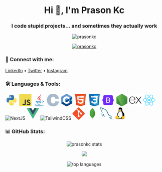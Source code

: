 <h1 align="center">Hi 👋, I'm Prason Kc</h1>
<h3 align="center">I code stupid projects… and sometimes they actually work</h3>

<p align="center">
  <img src="https://komarev.com/ghpvc/?username=prasonkc&label=Profile%20views&color=0e75b6&style=flat" alt="prasonkc" />
</p>

<p align="center">
  <a href="https://github.com/ryo-ma/github-profile-trophy">
    <img src="https://github-profile-trophy.vercel.app/?username=prasonkc&theme=onedark&row=1&column=7" alt="prasonkc" />
  </a>
</p>

<h3 align="left">🚀 Connect with me:</h3>
<p align="left">
  <a href="https://www.linkedin.com/in/prason-kc-6782061b6/" target="_blank">LinkedIn</a> • 
  <a href="https://x.com/KcPrason" target="_blank">Twitter</a> • 
  <a href="https://www.instagram.com/prasonkc.1/" target="_blank">Instagram</a>
</p>

<h3 align="left">🛠 Languages & Tools:</h3>
<p align="left">
  <img src="https://raw.githubusercontent.com/devicons/devicon/master/icons/python/python-original.svg" alt="Python" width="40" height="40"/>
  <img src="https://raw.githubusercontent.com/devicons/devicon/master/icons/javascript/javascript-original.svg" alt="JavaScript" width="40" height="40"/>
  <img src="https://raw.githubusercontent.com/devicons/devicon/master/icons/java/java-original.svg" alt="Java" width="40" height="40"/>
  <img src="https://raw.githubusercontent.com/devicons/devicon/master/icons/c/c-original.svg" alt="C" width="40" height="40"/>
  <img src="https://raw.githubusercontent.com/devicons/devicon/master/icons/cplusplus/cplusplus-original.svg" alt="C++" width="40" height="40"/>
  <img src="https://raw.githubusercontent.com/devicons/devicon/master/icons/html5/html5-original.svg" alt="HTML5" width="40" height="40"/>
  <img src="https://raw.githubusercontent.com/devicons/devicon/master/icons/css3/css3-original.svg" alt="CSS3" width="40" height="40"/>
  <img src="https://raw.githubusercontent.com/devicons/devicon/master/icons/bootstrap/bootstrap-plain.svg" alt="Bootstrap" width="40" height="40"/>
  <img src="https://raw.githubusercontent.com/devicons/devicon/master/icons/nodejs/nodejs-original.svg" alt="NodeJS" width="40" height="40"/>
  <img src="https://raw.githubusercontent.com/devicons/devicon/master/icons/express/express-original.svg" alt="Express" width="40" height="40"/>
  <img src="https://raw.githubusercontent.com/devicons/devicon/master/icons/react/react-original.svg" alt="React" width="40" height="40"/>
  <img src="https://cdn.worldvectorlogo.com/logos/nextjs-2.svg" alt="NextJS" width="40" height="40"/>
  <img src="https://raw.githubusercontent.com/devicons/devicon/master/icons/vuejs/vuejs-original.svg" alt="VueJS" width="40" height="40"/>
  <img src="https://www.vectorlogo.zone/logos/tailwindcss/tailwindcss-icon.svg" alt="TailwindCSS" width="40" height="40"/>
  <img src="https://raw.githubusercontent.com/devicons/devicon/master/icons/git/git-original.svg" alt="Git" width="40" height="40"/>
  <img src="https://raw.githubusercontent.com/devicons/devicon/master/icons/mongodb/mongodb-original.svg" alt="MongoDB" width="40" height="40"/>
  <img src="https://raw.githubusercontent.com/devicons/devicon/master/icons/mysql/mysql-original.svg" alt="MySQL" width="40" height="40"/>
  <img src="https://raw.githubusercontent.com/devicons/devicon/master/icons/linux/linux-original.svg" alt="Linux" width="40" height="40"/>
</p>

<h3 align="left">📊 GitHub Stats:</h3>
<p align="center">
  <img src="https://github-readme-stats.vercel.app/api?username=prasonkc&show_icons=true&theme=tokyonight&count_private=true" alt="prasonkc stats" />
</p>
<p align="center">
<img src="https://github-readme-streak-stats.herokuapp.com/?user=prasonkc&theme=dark" />
</p>
<p align="center">
  <img src="https://github-readme-stats.vercel.app/api/top-langs/?username=prasonkc&layout=compact&theme=tokyonight" alt="top languages" />
</p>
